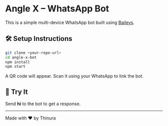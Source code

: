 # Angle X – WhatsApp Bot

This is a simple multi-device WhatsApp bot built using [Baileys](https://github.com/WhiskeySockets/Baileys).

## 🛠 Setup Instructions

```bash
git clone <your-repo-url>
cd angle-x-bot
npm install
npm start
```

A QR code will appear. Scan it using your WhatsApp to link the bot.

## 👋 Try It
Send **hi** to the bot to get a response.

---
Made with ❤️ by Thinura
